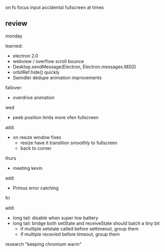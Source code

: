 on fs focus input
accidental fullscreen at times

## review

monday

learned:

* electron 2.0
* webview / overflow scroll bounce
* Desktop.sendMessage(Electron, Electron.messages.MSG)
* orbitRef.hide() quickly
* Swindler dedupe animation improvements

fallover:

* overdrive animation

wed

* peek position limits more ofen fullscreen

add:

* on resize window fixes
  * resize have it transition smoothly to fullscreen
  * back to corner

thurs

* meeting kevin

add:

* Primus error catching

fri

add:

* long tail: disable when super low battery
* long tail: bridge both setState and receiveState should batch a tiny bit
  * if multiple setstate called before settimeout, group them
  * if multiple recevied before timeout, group them

research
"keeping chromium warm"
